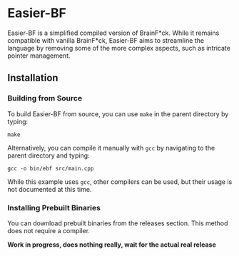 # Easier-BF

Easier-BF is a simplified compiled version of BrainF\*ck. While it remains compatible with vanilla BrainF\*ck, Easier-BF aims to streamline the language by removing some of the more complex aspects, such as intricate pointer management.

## Installation

### Building from Source

To build Easier-BF from source, you can use `make` in the parent directory by typing:

```
make
```

Alternatively, you can compile it manually with `gcc` by navigating to the parent directory and typing:

```
gcc -o bin/ebf src/main.cpp
```

While this example uses `gcc`, other compilers can be used, but their usage is not documented at this time.

### Installing Prebuilt Binaries

You can download prebuilt binaries from the releases section. This method does not require a compiler.

**Work in progress, does nothing really, wait for the actual real release**
